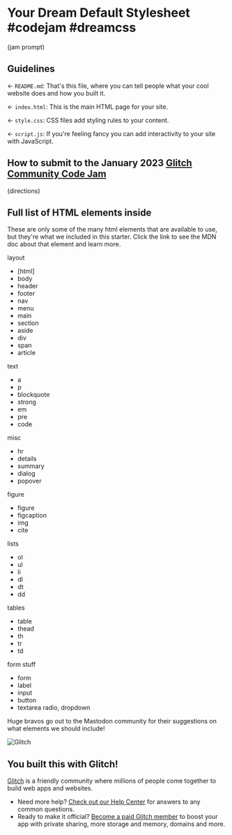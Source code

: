 # Your Dream Default Stylesheet #codejam #dreamcss

(jam prompt)

## Guidelines

← `README.md`: That's this file, where you can tell people what your cool website does and how you built it.

← `index.html`: This is the main HTML page for your site.

← `style.css`: CSS files add styling rules to your content.

← `script.js`: If you're feeling fancy you can add interactivity to your site with JavaScript.

## How to submit to the January 2023 [Glitch Community Code Jam](https://glitch.com/jams)

(directions)

## Full list of HTML elements inside

These are only some of the many html elements that are available to use, but they're what we included in this starter. Click the link to see the MDN doc about that element and learn more.

layout
* [html]
* body
* header
* footer
* nav
* menu
* main
* section
* aside
* div
* span
* article

text
* a
* p
* blockquote
* strong
* em
* pre
* code

misc 
* hr
* details
* summary
* dialog
* popover

figure
* figure
* figcaption
* img
* cite

lists
* ol
* ul
* li
* dl
* dt
* dd

tables
* table
* thead
* th
* tr
* td

form stuff
* form
* label
* input
* button
* textarea
radio, dropdown

Huge bravos go out to the Mastodon community for their suggestions on what elements we should include!

![Glitch](https://cdn.glitch.com/a9975ea6-8949-4bab-addb-8a95021dc2da%2FLogo_Color.svg?v=1602781328576)

## You built this with Glitch!

[Glitch](https://glitch.com) is a friendly community where millions of people come together to build web apps and websites.

- Need more help? [Check out our Help Center](https://help.glitch.com/) for answers to any common questions.
- Ready to make it official? [Become a paid Glitch member](https://glitch.com/pricing) to boost your app with private sharing, more storage and memory, domains and more.
